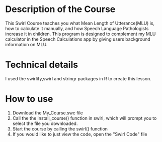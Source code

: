 # Description of the Course
This Swirl Course teaches you what Mean Length of Utterance(MLU) is, how to calculate it manually, and how Speech Language Pathologists increase it in children. This program is designed to complement my MLU calculator in the Speech Calculations app by giving users background information on MLU.

# Technical details
I used the swirlify,swirl and stringr packages in R to create this lesson.

# How to use
1. Download the My_Course.swc file 
2. Call the the install_course() function in swirl, which will prompt you to select the file you downloaded.
3. Start the course by calling the swirl() function
4. If you would like to just view the code, open the "Swirl Code" file

